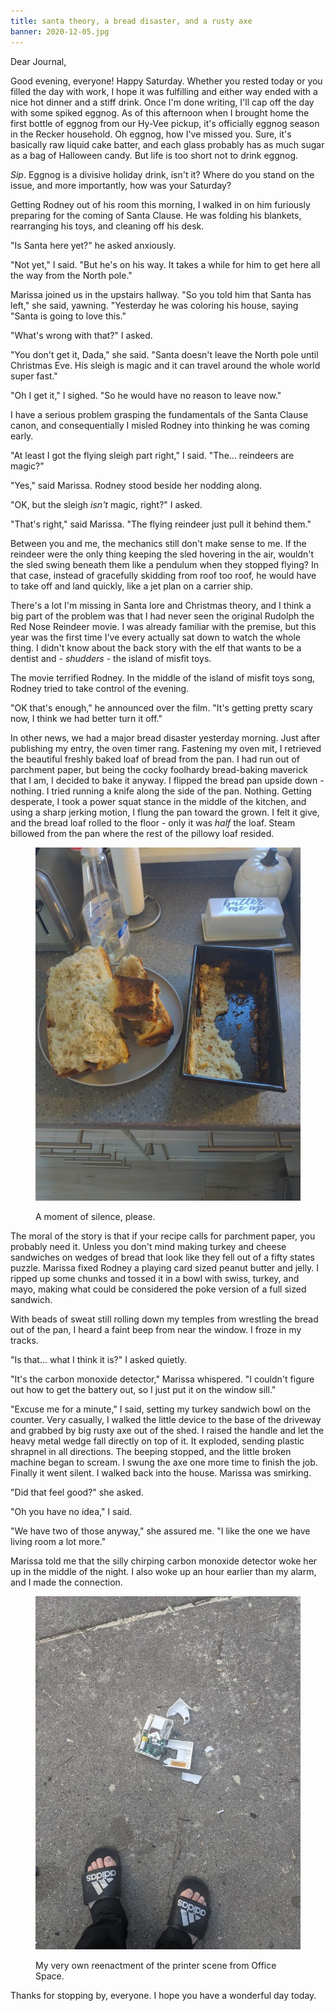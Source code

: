 ```yaml
---
title: santa theory, a bread disaster, and a rusty axe
banner: 2020-12-05.jpg
---
```


Dear Journal,

Good evening, everyone!  Happy Saturday.  Whether you rested today or
you filled the day with work, I hope it was fulfilling and either way
ended with a nice hot dinner and a stiff drink.  Once I'm done
writing, I'll cap off the day with some spiked eggnog.  As of this
afternoon when I brought home the first bottle of eggnog from our
Hy-Vee pickup, it's officially eggnog season in the Recker household.
Oh eggnog, how I've missed you.  Sure, it's basically raw liquid cake
batter, and each glass probably has as much sugar as a bag of
Halloween candy.  But life is too short not to drink eggnog.

_Sip_.  Eggnog is a divisive holiday drink, isn't it?  Where do you
stand on the issue, and more importantly, how was your Saturday?

Getting Rodney out of his room this morning, I walked in on him
furiously preparing for the coming of Santa Clause.  He was folding
his blankets, rearranging his toys, and cleaning off his desk.

"Is Santa here yet?" he asked anxiously.

"Not yet," I said.  "But he's on his way.  It takes a while for him to
get here all the way from the North pole."

Marissa joined us in the upstairs hallway.  "So you told him that
Santa has left," she said, yawning.  "Yesterday he was coloring his
house, saying "Santa is going to love this."

"What's wrong with that?" I asked.

"You don't get it, Dada," she said.  "Santa doesn't leave the North
pole until Christmas Eve.  His sleigh is magic and it can travel
around the whole world super fast."

"Oh I get it," I sighed.  "So he would have no reason to leave now."

I have a serious problem grasping the fundamentals of the Santa Clause
canon, and consequentially I misled Rodney into thinking he was coming
early.

"At least I got the flying sleigh part right," I said.
"The... reindeers are magic?"

"Yes," said Marissa.  Rodney stood beside her nodding along.

"OK, but the sleigh _isn't_ magic, right?" I asked.

"That's right," said Marissa.  "The flying reindeer just pull it
behind them."

Between you and me, the mechanics still don't make sense to me.  If
the reindeer were the only thing keeping the sled hovering in the air,
wouldn't the sled swing beneath them like a pendulum when they stopped
flying?  In that case, instead of gracefully skidding from roof too
roof, he would have to take off and land quickly, like a jet plan on a
carrier ship.

There's a lot I'm missing in Santa lore and Christmas theory, and I
think a big part of the problem was that I had never seen the original
Rudolph the Red Nose Reindeer movie.  I was already familiar with the
premise, but this year was the first time I've every actually sat down
to watch the whole thing.  I didn't know about the back story with the
elf that wants to be a dentist and - _shudders_ - the island of misfit
toys.

The movie terrified Rodney.  In the middle of the island of misfit
toys song, Rodney tried to take control of the evening.

"OK that's enough," he announced over the film.  "It's getting pretty
scary now, I think we had better turn it off."

In other news, we had a major bread disaster yesterday morning.  Just
after publishing my entry, the oven timer rang.  Fastening my oven
mit, I retrieved the beautiful freshly baked loaf of bread from the
pan.  I had run out of parchment paper, but being the cocky foolhardy
bread-baking maverick that I am, I decided to bake it anyway.  I
flipped the bread pan upside down - nothing.  I tried running a knife
along the side of the pan.  Nothing.  Getting desperate, I took a
power squat stance in the middle of the kitchen, and using a sharp
jerking motion, I flung the pan toward the grown.  I felt it give, and
the bread loaf rolled to the floor - only it was _half_ the loaf.
Steam billowed from the pan where the rest of the pillowy loaf
resided.

<figure>
<a href="/images/2020-12-05-bread-disaster.jpg">
<img alt="2020 12 05 bread disaster" src="/images/2020-12-05-bread-disaster.jpg"/>
</a>
<figcaption>
<p>A moment of silence, please.</p>
</figcaption>
</figure>

The moral of the story is that if your recipe calls for parchment
paper, you probably need it.  Unless you don't mind making turkey and
cheese sandwiches on wedges of bread that look like they fell out of a
fifty states puzzle.  Marissa fixed Rodney a playing card sized peanut
butter and jelly.  I ripped up some chunks and tossed it in a bowl
with swiss, turkey, and mayo, making what could be considered the poke
version of a full sized sandwich.

With beads of sweat still rolling down my temples from wrestling the
bread out of the pan, I heard a faint beep from near the window.  I
froze in my tracks.

"Is that... what I think it is?" I asked quietly.

"It's the carbon monoxide detector," Marissa whispered.  "I couldn't
figure out how to get the battery out, so I just put it on the window
sill."

"Excuse me for a minute," I said, setting my turkey sandwich bowl on
the counter.  Very casually, I walked the little device to the base of
the driveway and grabbed by big rusty axe out of the shed.  I raised
the handle and let the heavy metal wedge fall directly on top of it.
It exploded, sending plastic shrapnel in all directions.  The beeping
stopped, and the little broken machine began to scream.  I swung the
axe one more time to finish the job.  Finally it went silent.  I
walked back into the house.  Marissa was smirking.

"Did that feel good?" she asked.

"Oh you have no idea," I said.

"We have two of those anyway," she assured me.  "I like the one we
have living room a lot more."

Marissa told me that the silly chirping carbon monoxide detector woke
her up in the middle of the night.  I also woke up an hour earlier
than my alarm, and I made the connection.

<figure>
<a href="/images/2020-12-05-fixed-it.jpg">
<img alt="2020 12 05 fixed it" src="/images/2020-12-05-fixed-it.jpg"/>
</a>
<figcaption>
<p>My very own reenactment of the printer scene from Office Space.</p>
</figcaption>
</figure>

Thanks for stopping by, everyone.  I hope you have a wonderful day
today.

